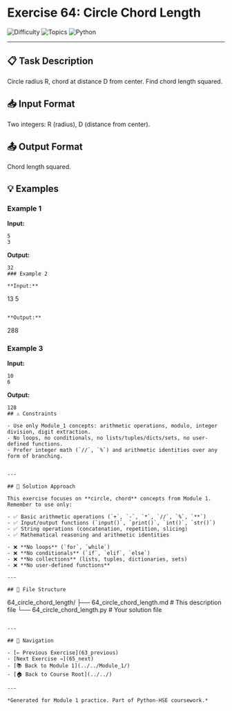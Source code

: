 # Exercise 64: Circle Chord Length

![Difficulty](https://img.shields.io/badge/Difficulty-Module%201-green)
![Topics](https://img.shields.io/badge/Topics-circle%2C%20chord-blue)
![Python](https://img.shields.io/badge/Python-Module%201%20Concepts-yellow)

---

## 📋 Task Description

Circle radius R, chord at distance D from center. Find chord length squared.
## 📥 Input Format

Two integers: R (radius), D (distance from center).
## 📤 Output Format

Chord length squared.
## 💡 Examples

### Example 1

**Input:**
```
5
3
```

**Output:**
```
32
### Example 2

**Input:**
```
13
5
```

**Output:**
```
288
### Example 3

**Input:**
```
10
6
```

**Output:**
```
128
## ⚠️ Constraints

- Use only Module_1 concepts: arithmetic operations, modulo, integer division, digit extraction.
- No loops, no conditionals, no lists/tuples/dicts/sets, no user-defined functions.
- Prefer integer math (`//`, `%`) and arithmetic identities over any form of branching.


---

## 🎯 Solution Approach

This exercise focuses on **circle, chord** concepts from Module 1. Remember to use only:

- ✅ Basic arithmetic operations (`+`, `-`, `*`, `//`, `%`, `**`)
- ✅ Input/output functions (`input()`, `print()`, `int()`, `str()`)
- ✅ String operations (concatenation, repetition, slicing)
- ✅ Mathematical reasoning and arithmetic identities

- ❌ **No loops** (`for`, `while`)
- ❌ **No conditionals** (`if`, `elif`, `else`)
- ❌ **No collections** (lists, tuples, dictionaries, sets)
- ❌ **No user-defined functions**

---

## 📁 File Structure
```
64_circle_chord_length/
├── 64_circle_chord_length.md     # This description file
└── 64_circle_chord_length.py     # Your solution file
```

---

## 🔗 Navigation

- [← Previous Exercise](63_previous) 
- [Next Exercise →](65_next)
- [📚 Back to Module 1](../../Module_1/)
- [🏠 Back to Course Root](../../)

---

*Generated for Module 1 practice. Part of Python-HSE coursework.*
